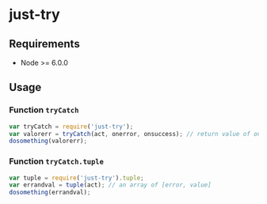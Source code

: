 
# just-try

## Requirements

 * Node >= 6.0.0

## Usage

### Function `tryCatch`

```javascript
var tryCatch = require('just-try');
var valorerr = tryCatch(act, onerror, onsuccess); // return value of onerror or onsuccess
dosomething(valorerr);
```

### Function `tryCatch.tuple`

```javascript
var tuple = require('just-try').tuple;
var errandval = tuple(act); // an array of [error, value]
dosomething(errandval);
```
